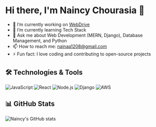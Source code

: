 # Hi there, I'm Naincy Chourasia 👋

- 🔭 I’m currently working on [WebDrive](https://github.com/Naina0812/WebDrive)
- 🌱 I’m currently learning Tech Stack
- 💬 Ask me about Web Development (MERN, Django), Database Management, and Python
- 📫 How to reach me: [nainaa1208@gmail.com](mailto:nainaa1208@gmail.com)
- ⚡ Fun fact: I love coding and contributing to open-source projects

## 🛠️ Technologies & Tools
![JavaScript](https://img.shields.io/badge/-JavaScript-black?style=flat-square&logo=javascript)
![React](https://img.shields.io/badge/-React-black?style=flat-square&logo=react)
![Node.js](https://img.shields.io/badge/-Node.js-black?style=flat-square&logo=node.js)
![Django](https://img.shields.io/badge/-Django-green?style=flat-square&logo=django)
![AWS](https://img.shields.io/badge/-AWS-orange?style=flat-square&logo=amazon-aws)

## 📊 GitHub Stats
![Naincy's GitHub stats](https://github-readme-stats.vercel.app/api?username=Naina0812&show_icons=true&theme=radical)
